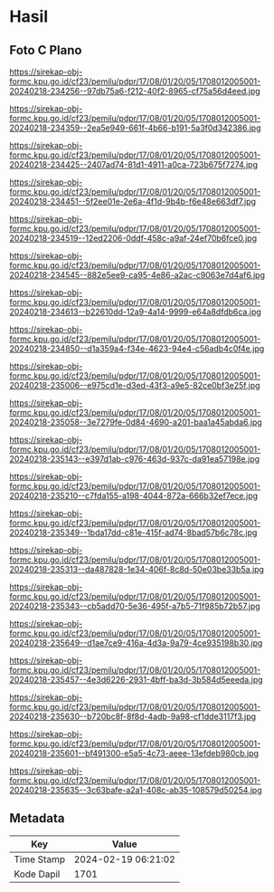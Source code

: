# Hasil

## Foto C Plano

https://sirekap-obj-formc.kpu.go.id/cf23/pemilu/pdpr/17/08/01/20/05/1708012005001-20240218-234256--97db75a6-f212-40f2-8965-cf75a56d4eed.jpg

https://sirekap-obj-formc.kpu.go.id/cf23/pemilu/pdpr/17/08/01/20/05/1708012005001-20240218-234359--2ea5e949-661f-4b66-b191-5a3f0d342386.jpg

https://sirekap-obj-formc.kpu.go.id/cf23/pemilu/pdpr/17/08/01/20/05/1708012005001-20240218-234425--2407ad74-81d1-4911-a0ca-723b675f7274.jpg

https://sirekap-obj-formc.kpu.go.id/cf23/pemilu/pdpr/17/08/01/20/05/1708012005001-20240218-234451--5f2ee01e-2e6a-4f1d-9b4b-f6e48e663df7.jpg

https://sirekap-obj-formc.kpu.go.id/cf23/pemilu/pdpr/17/08/01/20/05/1708012005001-20240218-234519--12ed2206-0ddf-458c-a9af-24ef70b6fce0.jpg

https://sirekap-obj-formc.kpu.go.id/cf23/pemilu/pdpr/17/08/01/20/05/1708012005001-20240218-234545--882e5ee9-ca95-4e86-a2ac-c9063e7d4af6.jpg

https://sirekap-obj-formc.kpu.go.id/cf23/pemilu/pdpr/17/08/01/20/05/1708012005001-20240218-234613--b22610dd-12a9-4a14-9999-e64a8dfdb6ca.jpg

https://sirekap-obj-formc.kpu.go.id/cf23/pemilu/pdpr/17/08/01/20/05/1708012005001-20240218-234850--d1a359a4-f34e-4623-94e4-c56adb4c0f4e.jpg

https://sirekap-obj-formc.kpu.go.id/cf23/pemilu/pdpr/17/08/01/20/05/1708012005001-20240218-235006--e975cd1e-d3ed-43f3-a9e5-82ce0bf3e25f.jpg

https://sirekap-obj-formc.kpu.go.id/cf23/pemilu/pdpr/17/08/01/20/05/1708012005001-20240218-235058--3e7279fe-0d84-4690-a201-baa1a45abda6.jpg

https://sirekap-obj-formc.kpu.go.id/cf23/pemilu/pdpr/17/08/01/20/05/1708012005001-20240218-235143--e397d1ab-c976-463d-937c-da91ea57198e.jpg

https://sirekap-obj-formc.kpu.go.id/cf23/pemilu/pdpr/17/08/01/20/05/1708012005001-20240218-235210--c7fda155-a198-4044-872a-666b32ef7ece.jpg

https://sirekap-obj-formc.kpu.go.id/cf23/pemilu/pdpr/17/08/01/20/05/1708012005001-20240218-235349--1bda17dd-c81e-415f-ad74-8bad57b6c78c.jpg

https://sirekap-obj-formc.kpu.go.id/cf23/pemilu/pdpr/17/08/01/20/05/1708012005001-20240218-235313--da487828-1e34-406f-8c8d-50e03be33b5a.jpg

https://sirekap-obj-formc.kpu.go.id/cf23/pemilu/pdpr/17/08/01/20/05/1708012005001-20240218-235343--cb5add70-5e36-495f-a7b5-71f985b72b57.jpg

https://sirekap-obj-formc.kpu.go.id/cf23/pemilu/pdpr/17/08/01/20/05/1708012005001-20240218-235649--d1ae7ce9-416a-4d3a-9a79-4ce935198b30.jpg

https://sirekap-obj-formc.kpu.go.id/cf23/pemilu/pdpr/17/08/01/20/05/1708012005001-20240218-235457--4e3d6226-2931-4bff-ba3d-3b584d5eeeda.jpg

https://sirekap-obj-formc.kpu.go.id/cf23/pemilu/pdpr/17/08/01/20/05/1708012005001-20240218-235630--b720bc8f-8f8d-4adb-9a98-cf1dde3117f3.jpg

https://sirekap-obj-formc.kpu.go.id/cf23/pemilu/pdpr/17/08/01/20/05/1708012005001-20240218-235601--bf491300-e5a5-4c73-aeee-13efdeb980cb.jpg

https://sirekap-obj-formc.kpu.go.id/cf23/pemilu/pdpr/17/08/01/20/05/1708012005001-20240218-235635--3c63bafe-a2a1-408c-ab35-108579d50254.jpg


## Metadata

| Key        | Value               |
| ---------- | ------------------- |
| Time Stamp | 2024-02-19 06:21:02 |
| Kode Dapil | 1701                |



